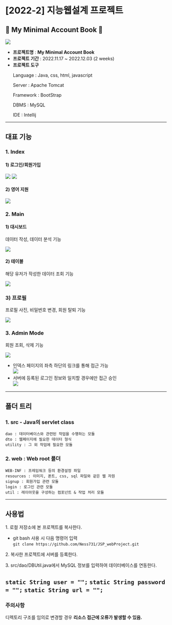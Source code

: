 # [2022-2] 지능웹설계 프로젝트
## 💸 My Minimal Account Book 📑
![](web/resources/assets/readme/index.png)
- __프로젝트명__ : __My Minimal Account Book__
- __프로젝트 기간__ : 2022.11.17 ~ 2022.12.03 (2 weeks)
- __프로젝트 도구__
    <p>Language : Java, css, html, javascript
    <p>Server : Apache Tomcat
    <p>Framework : BootStrap
    <p>DBMS : MySQL
    <p>IDE : Intellij
---
## 대표 기능
### 1. Index
#### 1) 로그인/회원가입
![](web/resources/assets/readme/login.png)
![](web/resources/assets/readme/signup.png)

#### 2) 영어 지원
![](web/resources/assets/readme/enpage.png)

### 2. Main
#### 1) 대시보드
데이터 작성, 데이터 분석 기능<br>

![](web/resources/assets/readme/userPage.png)

#### 2) 테이블
해당 유저가 작성한 데이터 조회 기능<br>

![](web/resources/assets/readme/table.png)

### 3) 프로필
프로필 사진, 비밀번호 변경, 회원 탈퇴 기능<br>

![](web/resources/assets/readme/profile.png)

### 3. Admin Mode
회원 조회, 삭제 기능<br>

![](web/resources/assets/readme/adminPage.png)
- 인덱스 페이지의 좌측 하단의 링크를 통해 접근 가능<br>
  ![](web/resources/assets/readme/adminLink.png)
- 서버에 등록된 로그인 정보와 일치할 경우에만 접근 승인<br>
  ![](web/resources/assets/readme/adminlogin.png)
---
## 폴더 트리
### 1. src - Java의 servlet class
    dao : 데이터베이스와 관련된 작업을 수행하는 모듈
    dto : 웹페이지에 필요한 데이터 형식
    utility : 그 외 작업에 필요한 모듈

### 2. web : Web root 폴더
    WEB-INF : 프레임워크 등의 환경설정 파일
    resources : 이미지, 폰트, css, sql 파일와 같은 웹 자원
    signup : 회원가입 관련 모듈
    login : 로그인 관련 모듈
    util : 레이아웃을 구성하는 컴포넌트 & 작업 처리 모듈
---
## 사용법
<p>1. 로컬 저장소에 본 프로젝트를 복사한다.

   - git bash 사용 시 다음 명령어 입력<br>
     `git clone https://github.com/Ness731/JSP_webProject.git`

<p>2. 복사한 프로젝트에 서버를 등록한다.

<p>3. src/dao/DBUtil.java에서 MySQL 정보를 입력하여 데이터베이스를 연동한다.<br>

   `static String user = "";`
   `static String password = "";`
   `static String url = "";`
---
### 주의사항
디렉토리 구조를 임의로 변경할 경우 __리소스 접근에 오류가 발생할 수 있음.__